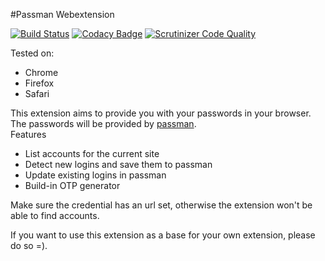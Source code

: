 #Passman Webextension

[![Build Status](https://travis-ci.org/nextcloud/passman-webextension.svg?branch=master)](https://travis-ci.org/nextcloud/passman-webextension)
[![Codacy Badge](https://api.codacy.com/project/badge/Grade/a3dd62087e5e4d2488314dbad02336df)](https://www.codacy.com/app/brantje/passman-webextension?utm_source=github.com&amp;utm_medium=referral&amp;utm_content=nextcloud/passman-webextension&amp;utm_campaign=Badge_Grade)
[![Scrutinizer Code Quality](https://scrutinizer-ci.com/g/nextcloud/passman-webextension/badges/quality-score.png?b=master)](https://scrutinizer-ci.com/g/nextcloud/passman-webextension/?branch=master)

Tested on:   
- Chrome
- Firefox
- Safari

This extension aims to provide you with your passwords in your browser.   
The passwords will be provided by [passman](https://github.com/nextcloud/passman).   
Features   
- List accounts for the current site 
- Detect new logins and save them to passman
- Update existing logins in passman
- Build-in OTP generator

Make sure the credential has an url set, otherwise the extension won't be able to find accounts.



If you want to use this extension as a base for your own extension, please do so =).   
